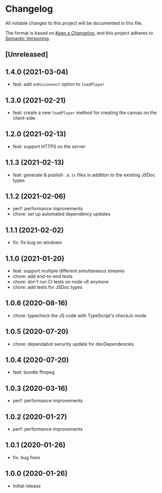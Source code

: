 # Changelog

All notable changes to this project will be documented in this file.

The format is based on [Keep a Changelog](https://keepachangelog.com/en/1.0.0/),
and this project adheres to [Semantic Versioning](https://semver.org/spec/v2.0.0.html).

## [Unreleased]

## 1.4.0 (2021-03-04)

- feat: add `onDisconnect` option to `loadPlayer`

## 1.3.0 (2021-02-21)

- feat: create a new `loadPlayer` method for creating the canvas on the client-side

## 1.2.0 (2021-02-13)

- feat: support HTTPS on the server

## 1.1.3 (2021-02-13)

- feat: generate & publish `.d.ts` files in addition to the existing JSDoc types

## 1.1.2 (2021-02-06)

- perf: performance improvements
- chore: set up automated dependency updates

## 1.1.1 (2021-02-02)

- fix: fix bug on windows

## 1.1.0 (2021-01-20)

- feat: support multiple different simultaneous streams
- chore: add end-to-end tests
- chore: don't run CI tests on node v8 anymore
- chore: add tests for JSDoc types

## 1.0.6 (2020-08-16)

- chore: typecheck the JS code with TypeScript's checkJs mode

## 1.0.5 (2020-07-20)

- chore: dependabot security update for devDependencies

## 1.0.4 (2020-07-20)

- feat: bundle ffmpeg

## 1.0.3 (2020-03-16)

- perf: performance improvements

## 1.0.2 (2020-01-27)

- perf: performance improvements

## 1.0.1 (2020-01-26)

- fix: bug fixes

## 1.0.0 (2020-01-26)

- Initial release
